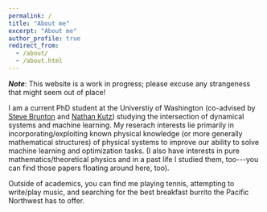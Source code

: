 ```yaml
---
permalink: /
title: "About me"
excerpt: "About me"
author_profile: true
redirect_from: 
  - /about/
  - /about.html
---
```

***Note***: This website is a work in progress; please excuse any strangeness that might seem out of place! 

I am a current PhD student at the Universtiy of Washington (co-advised by <a href="https://www.eigensteve.com/">Steve Brunton</a> and <a href="https://faculty.washington.edu/kutz/">Nathan Kutz</a>) studying the intersection of dynamical systems and machine learning. My reserach interests lie primarily in incorporating/exploiting known physical knowledge (or more generally mathematical structures) of physical systems to improve our ability to solve machine learning and optimization tasks. (I also have interests in pure mathematics/theoretical physics and in a past life I studied them, too---you can find those papers floating around here, too). 

Outside of academics, you can find me playing tennis, attempting to write/play music, and searching for the best breakfast burrito the Pacific Northwest has to offer.